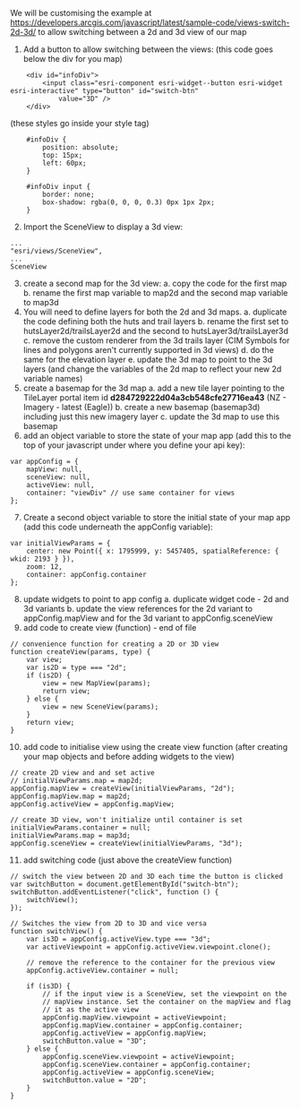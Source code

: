 We will be customising the example at https://developers.arcgis.com/javascript/latest/sample-code/views-switch-2d-3d/ to allow switching between a 2d and 3d view of our map
1. Add a button to allow switching between the views:
(this code goes below the div for you map)
```
    <div id="infoDiv">
        <input class="esri-component esri-widget--button esri-widget esri-interactive" type="button" id="switch-btn"
            value="3D" />
    </div>
```
(these styles go inside your style tag)
```
    #infoDiv {
        position: absolute;
        top: 15px;
        left: 60px;
    }

    #infoDiv input {
        border: none;
        box-shadow: rgba(0, 0, 0, 0.3) 0px 1px 2px;
    }
```
2. Import the SceneView to display a 3d view:
```
...
"esri/views/SceneView",
...
SceneView
```
3. create a second map for the 3d view: 
    a. copy the code for the first map
    b. rename the first map variable to map2d and the second map variable to map3d
4. You will need to define layers for both the 2d and 3d maps. 
    a. duplicate the code defining both the huts and trail layers 
    b. rename the first set to hutsLayer2d/trailsLayer2d and the second to hutsLayer3d/trailsLayer3d
    c. remove the custom renderer from the 3d trails layer (CIM Symbols for lines and polygons aren't currently supported in 3d views)
    d. do the same for the elevation layer
    e. update the 3d map to point to the 3d layers (and change the variables of the 2d map to reflect your new 2d variable names)
5. create a basemap for the 3d map
    a. add a new tile layer pointing to the TileLayer portal item id **d284729222d04a3cb548cfe27716ea43** (NZ - Imagery - latest (Eagle))
    b. create a new basemap (basemap3d) including just this new imagery layer
    c. update the 3d map to use this basemap
6. add an object variable to store the state of your map app (add this to the top of your javascript under where you define your api key):
```
var appConfig = {
    mapView: null,
    sceneView: null,
    activeView: null,
    container: "viewDiv" // use same container for views
};
```
7. Create a second object variable to store the initial state of your map app (add this code underneath the appConfig variable):
```
var initialViewParams = {
    center: new Point({ x: 1795999, y: 5457405, spatialReference: { wkid: 2193 } }),
    zoom: 12,
    container: appConfig.container
};
```
8. update widgets to point to app config 
    a. duplicate widget code - 2d and 3d variants
    b. update the view references for the 2d variant to appConfig.mapView and for the 3d variant to appConfig.sceneView
9. add code to create view (function) - end of file
```
// convenience function for creating a 2D or 3D view
function createView(params, type) {
    var view;
    var is2D = type === "2d";
    if (is2D) {
        view = new MapView(params);
        return view;
    } else {
        view = new SceneView(params);
    }
    return view;
}
```
10. add code to initialise view using the create view function (after creating your map objects and before adding widgets to the view)
```
// create 2D view and and set active
// initialViewParams.map = map2d;
appConfig.mapView = createView(initialViewParams, "2d");
appConfig.mapView.map = map2d;
appConfig.activeView = appConfig.mapView;

// create 3D view, won't initialize until container is set
initialViewParams.container = null;
initialViewParams.map = map3d;
appConfig.sceneView = createView(initialViewParams, "3d");
```
11. add switching code (just above the createView function)
```
// switch the view between 2D and 3D each time the button is clicked
var switchButton = document.getElementById("switch-btn");
switchButton.addEventListener("click", function () {
    switchView();
});

// Switches the view from 2D to 3D and vice versa
function switchView() {
    var is3D = appConfig.activeView.type === "3d";
    var activeViewpoint = appConfig.activeView.viewpoint.clone();

    // remove the reference to the container for the previous view
    appConfig.activeView.container = null;

    if (is3D) {
        // if the input view is a SceneView, set the viewpoint on the
        // mapView instance. Set the container on the mapView and flag
        // it as the active view
        appConfig.mapView.viewpoint = activeViewpoint;
        appConfig.mapView.container = appConfig.container;
        appConfig.activeView = appConfig.mapView;
        switchButton.value = "3D";
    } else {
        appConfig.sceneView.viewpoint = activeViewpoint;
        appConfig.sceneView.container = appConfig.container;
        appConfig.activeView = appConfig.sceneView;
        switchButton.value = "2D";
    }
}
```